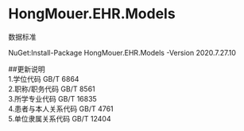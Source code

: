 # HongMouer.EHR.Models
数据标准



NuGet:Install-Package HongMouer.EHR.Models -Version 2020.7.27.10


##更新说明 
      <br>
      1.学位代码 GB/T 6864 <br>
      2.职称/职务代码   GB/T 8561<br>
      3.所学专业代码  GB/T 16835<br>
      4.患者与本人关系代码  GB/T 4761<br>
      5.单位隶属关系代码  GB/T 12404<br>
